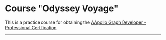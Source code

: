# Course "Odyssey Voyage"

This is a practice course for obtaining the [AApollo Graph Developer - Professional Certification](https://www.apollographql.com/tutorials/certifications/apollo-graph-professional)

---
